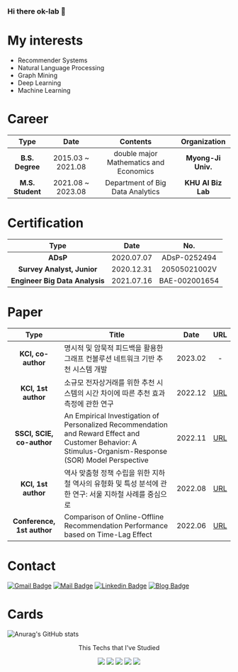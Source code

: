 ### Hi there ok-lab 👋

# My interests
- Recommender Systems  
- Natural Language Processing
- Graph Mining
- Deep Learning
- Machine Learning

# Career
| **Type** | **Date** | **Contents** | **Organization** |
|:--------:|:--------:|:--------:|:--------:|
| **B.S. Degree** | 2015.03 ~ 2021.08 | double major Mathematics and Economics | **Myong-Ji Univ.** |
| **M.S. Student** | 2021.08 ~ 2023.08 | Department of Big Data Analytics | **KHU AI Biz Lab** |

# Certification
| **Type** | **Date** | **No.** |
|:--------:|:--------:|:--------:|
| **ADsP** | 2020.07.07 | ADsP-0252494 |
| **Survey Analyst, Junior** | 2020.12.31 | 20505021002V |
| **Engineer Big Data Analysis** | 2021.07.16 | BAE-002001654 |

# Paper
| **Type** | **Title** | **Date** | **URL** |
|:--------:| --- |:--------:|:------:|
|**KCI, co-author**| 명시적 및 암묵적 피드백을 활용한 그래프 컨볼루션 네트워크 기반 추천 시스템 개발| 2023.02 | - |
| **KCI, 1st author** | 소규모 전자상거래를 위한 추천 시스템의 시간 차이에 따른 추천 효과 측정에 관한 연구 | 2022.12 | [URL](https://doi.org/10.37272/JIECR.2022.12.22.6.185)|
| **SSCI, SCIE, co-author** | An Empirical Investigation of Personalized Recommendation and Reward Effect and Customer Behavior: A Stimulus-Organism-Response (SOR) Model Perspective | 2022.11 | [URL](https://doi.org/10.3390/su142215369) |
| **KCI, 1st author** | 역사 맞춤형 정책 수립을 위한 지하철 역사의 유형화 및 특성 분석에 관한 연구: 서울 지하철 사례를 중심으로 | 2022.08 | [URL](https://doi.org/10.37272/JIECR.2022.08.22.4.153) |
| **Conference, 1st author** | Comparison of Online-Offline Recommendation Performance based on Time-Lag Effect | 2022.06  | [URL](https://www.earticle.net/Article/A416315) |

# Contact
[![Gmail Badge](https://img.shields.io/badge/Gmail-d14836?style=flat-square&logo=Gmail&logoColor=white&link=mailto:ehddjs7786@gmail.com)](mailto:ehddjs7786@gmail.com)
[![Mail Badge](https://img.shields.io/badge/-School%20mail-d14836?style=flat-square&logo=Minutemailer&logoColor=white&link=mailto:ponben@khu.ac.kr)](mailto:ponben@khu.ac.kr)
[![Linkedin Badge](https://img.shields.io/badge/-LinkedIn-blue?style=flat-square&logo=Linkedin&logoColor=white&link=https://www.linkedin.com/in/dongeon-kim-59777422a///)](https://www.linkedin.com/in/dongeon-kim-59777422a/)
[![Blog Badge](http://img.shields.io/badge/-Blog-black?style=flat-square&logo=github&link=https://ok-lab.tistory.com/)](https://ok-lab.tistory.com/)


# Cards
![Anurag's GitHub stats](https://github-readme-stats.vercel.app/api?username=ceo21ckim&theme=highcontrast&show_icons=true)


<p align="center">This Techs that I've Studied 
<p align="center"><img src="https://img.shields.io/badge/Python-3776AB?style=flat-square&logo=Python&logoColor=white"/> <img src="https://img.shields.io/badge/Pytorch-EE4C2C?style=flat-square&logo=Pytorch&logoColor=white"/> <img src="https://img.shields.io/badge/Docker-2496ED?style=flat-square&logo=Docker&logoColor=white"/> <img src="https://img.shields.io/badge/sklearn-F7931E?style=flat-square&logo=scikit-learn&logoColor=white"/> <img src="https://img.shields.io/badge/R-276DC3?style=flat-square&logo=R&logoColor=white"/>
